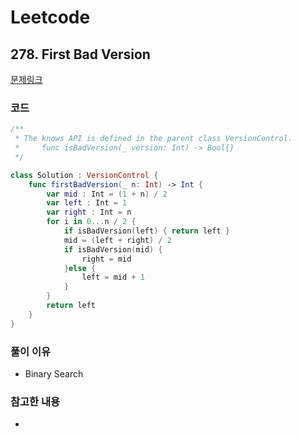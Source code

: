 # Leetcode

## 278. First Bad Version


[문제링크](https://leetcode.com/problems/first-bad-version/)


### 코드

```swift
/**
 * The knows API is defined in the parent class VersionControl.
 *     func isBadVersion(_ version: Int) -> Bool{}
 */

class Solution : VersionControl {
    func firstBadVersion(_ n: Int) -> Int {
        var mid : Int = (1 + n) / 2
        var left : Int = 1
        var right : Int = n
        for i in 0...n / 2 {
            if isBadVersion(left) { return left }
            mid = (left + right) / 2
            if isBadVersion(mid) {
                right = mid
            }else {
                left = mid + 1
            }
        }
        return left
    }
}
```

### 풀이 이유
- Binary Search

### 참고한 내용
- 